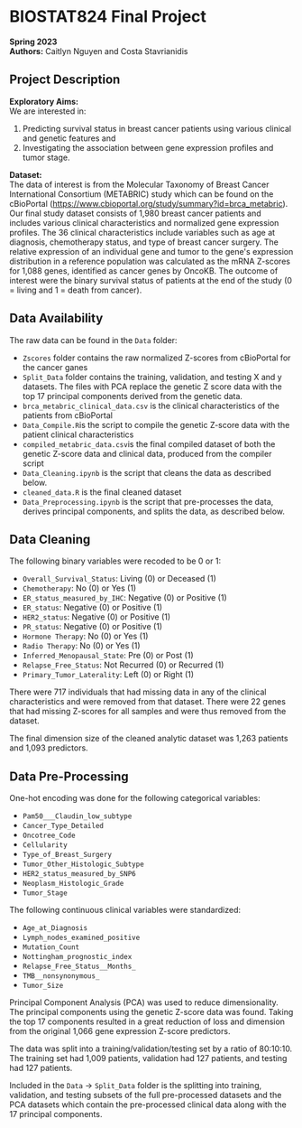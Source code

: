 # BIOSTAT824 Final Project
**Spring 2023** </br>
**Authors:** Caitlyn Nguyen and Costa Stavrianidis

## Project Description

**Exploratory Aims:**</br>
We are interested in: </br>
1) Predicting survival status in breast cancer patients using various clinical and genetic features and
2) Investigating the association between gene expression profiles and tumor stage.

**Dataset:** </br>
The data of interest is from the Molecular Taxonomy of Breast Cancer International Consortium (METABRIC) study which can be found on the cBioPortal (https://www.cbioportal.org/study/summary?id=brca_metabric). Our final study dataset consists of 1,980 breast cancer patients and includes various clinical characteristics and normalized gene expression profiles. The 36 clinical characteristics include variables such as age at diagnosis, chemotherapy status, and type of breast cancer surgery. The relative expression of an individual gene and tumor to the gene's expression distribution in a reference population was calculated as the mRNA Z-scores for 1,088 genes, identified as cancer genes by OncoKB. The outcome of interest were the binary survival status of patients at the end of the study (0 =  living and 1 = death from cancer).

## Data Availability
The raw data can be found in the `Data` folder:
- `Zscores` folder contains the raw normalized Z-scores from cBioPortal for the cancer ganes
- `Split_Data` folder contains the training, validation, and testing X and y datasets. The files with PCA replace the genetic Z score data with the top 17 principal components derived from the genetic data.
- `brca_metabric_clinical_data.csv` is the clinical characteristics of the patients from cBioPortal
- `Data_Compile.R`is the script to compile the genetic Z-score data with the patient clinical characteristics
- `compiled_metabric_data.csv`is the final compiled dataset of both the genetic Z-score data and clinical data, produced from the compiler script
- `Data_Cleaning.ipynb` is the script that cleans the data as described below.
- `cleaned_data.R` is the final cleaned dataset
- `Data_Preprocessing.ipynb` is the script that pre-processes the data, derives principal components, and splits the data, as described below.

## Data Cleaning
The following binary variables were recoded to be 0 or 1:
- `Overall_Survival_Status`: Living (0) or Deceased (1)
- `Chemotherapy`: No (0) or Yes (1)
- `ER_status_measured_by_IHC`: Negative (0) or Positive (1)
- `ER_status`: Negative (0) or Positive (1)
- `HER2_status`: Negative (0) or Positive (1)
- `PR_status`: Negative (0) or Positive (1)
- `Hormone Therapy`: No (0) or Yes (1)
- `Radio Therapy`: No (0) or Yes (1)
- `Inferred_Menopausal_State`: Pre (0) or Post (1)
- `Relapse_Free_Status`: Not Recurred (0) or Recurred (1)
- `Primary_Tumor_Laterality`: Left (0) or Right (1)

There were 717 individuals that had missing data in any of the clinical characteristics and were removed from that dataset.
There were 22 genes that had missing Z-scores for all samples and were thus removed from the dataset.

The final dimension size of the cleaned analytic dataset was 1,263 patients and 1,093 predictors.

## Data Pre-Processing

One-hot encoding was done for the following categorical variables:
- `Pam50___Claudin_low_subtype`
- `Cancer_Type_Detailed`
- `Oncotree_Code`
- `Cellularity`
- `Type_of_Breast_Surgery`
- `Tumor_Other_Histologic_Subtype`
- `HER2_status_measured_by_SNP6`
- `Neoplasm_Histologic_Grade`
- `Tumor_Stage`

The following continuous clinical variables were standardized:
- `Age_at_Diagnosis`
- `Lymph_nodes_examined_positive`
- `Mutation_Count`
- `Nottingham_prognostic_index`
- `Relapse_Free_Status__Months_`
- `TMB__nonsynonymous_`
- `Tumor_Size`

Principal Component Analysis (PCA) was used to reduce dimensionality. The principal components using the genetic Z-score data was found. Taking the top 17 components resulted in a great reduction of loss and dimension from the original 1,066 gene expression Z-score predictors.

The data was split into a training/validation/testing set by a ratio of 80:10:10. The training set had 1,009 patients, validation had 127 patients, and testing had 127 patients.

Included in the `Data` -> `Split_Data` folder is the splitting into training, validation, and testing subsets of the full pre-processed datasets and the PCA datasets which contain the pre-processed clinical data along with the 17 principal components.
